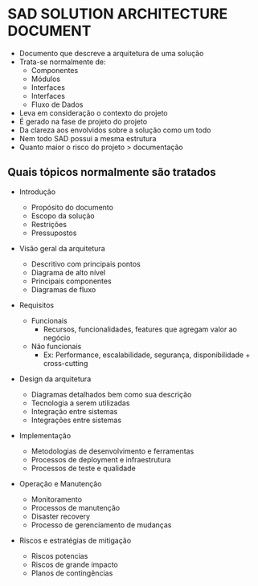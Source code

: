 # SAD SOLUTION ARCHITECTURE DOCUMENT

- Documento que descreve a arquitetura de uma solução
- Trata-se normalmente de:
   - Componentes
   - Módulos
   - Interfaces
   - Interfaces
   - Fluxo de Dados
- Leva em consideração o contexto do projeto
- É gerado na fase de projeto do projeto
- Da clareza aos envolvidos sobre a solução como um todo
- Nem todo SAD possui a mesma estrutura
- Quanto maior o risco do projeto > documentação

## Quais tópicos normalmente são tratados
- Introdução 
   - Propósito do documento
   - Escopo da solução 
   - Restrições
   - Pressupostos
- Visão geral da arquitetura
   - Descritivo com principais pontos
   - Diagrama de alto nível
   - Principais componentes
   - Diagramas de fluxo
- Requisitos
   - Funcionais
      - Recursos, funcionalidades, features que agregam valor ao negócio
   - Não funcionais
       - Ex: Performance, escalabilidade, segurança, disponibilidade + cross-cutting

- Design da arquitetura
   - Diagramas detalhados bem como sua descrição
   - Tecnologia a serem utilizadas
   - Integração entre sistemas
   - Integrações entre sistemas

- Implementação
   - Metodologias de desenvolvimento e ferramentas
   - Processos de deployment e infraestrutura
   - Processos de teste e qualidade

- Operação e Manutenção
   - Monitoramento
   - Processos de manutenção
   - Disaster recovery
   - Processo de gerenciamento de mudanças

- Riscos e estratégias de mitigação
   - Riscos potencias
   - Riscos de grande impacto
   - Planos de contingências